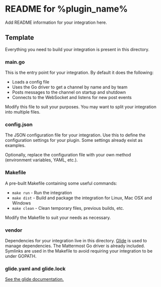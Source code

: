# README for %plugin_name%

Add README information for your integration here.

## Template

Everything you need to build your integration is present in this directory.

### main.go

This is the entry point for your integration. By default it does the following:

* Loads a config file
* Uses the Go driver to get a channel by name and by team
* Posts messages to the channel on startup and shutdown
* Connects to the WebSocket and listens for new post events

Modify this file to suit your purposes. You may want to split your integration into multiple files.

### config.json

The JSON configuration file for your integration. Use this to define the configuration settings for your plugin. Some settings already exist as examples.

Optionally, replace the configuration file with your own method (environment variables, YAML, etc.).

### Makefile

A pre-built Makefile containing some useful commands:

* `make run` - Run the integration
* `make dist` - Build and package the integration for Linux, Mac OSX and Windows
* `make clean` - Clean temporary files, previous builds, etc.

Modify the Makefile to suit your needs as necessary.

### vendor

Dependencies for your integration live in this directory. [Glide](https://github.com/Masterminds/glide) is used to manage dependencies. The Mattermost Go driver is already included. Symlinks are used in the Makefile to avoid requiring your integration to be under GOPATH.

### glide.yaml and glide.lock

[See the glide documentation.](https://github.com/Masterminds/glide#how-it-works)
